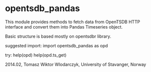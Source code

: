 opentsdb_pandas
===============

This module provides methods to fetch data from OpenTSDB HTTP interface and convert them into Pandas Timeseries object.

Basic structure is based mostly on opentsdbr library.

suggested import: import opentsdb_pandas as opd

try: 
help(opd)
help(opd.ts_get)

 
2014.02, Tomasz Wiktor Wlodarczyk, University of Stavanger, Norway